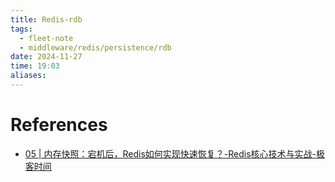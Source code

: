 ```yaml
---
title: Redis-rdb
tags:
  - fleet-note
  - middleware/redis/persistence/rdb
date: 2024-11-27
time: 19:03
aliases:
---
```




# References
* [05 | 内存快照：宕机后，Redis如何实现快速恢复？-Redis核心技术与实战-极客时间](https://time.geekbang.org/column/article/271839)